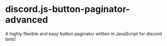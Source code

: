 # discord.js-button-paginator-advanced
A highly flexible and easy button paginator wtitten in JavaScript for discord bots!

